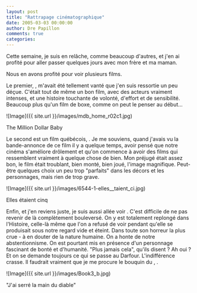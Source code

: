 ```yaml
---
layout: post
title: "Rattrapage cinématographique"
date: 2005-03-03 00:00:00
author: Dre Papillon
comments: true
categories: 
---
```



Cette semaine, je suis en relâche, comme beaucoup d'autres, et j'en ai profité pour aller passer quelques jours avec mon frère et ma maman.

Nous en avons profité pour voir plusieurs films.

Le premier, , m'avait été tellement vanté que j'en suis ressortie un peu déçue.  C'était tout de même un bon film, avec des acteurs vraiment intenses, et une histoire touchante de volonté, d'effort et de sensibilité.  Beaucoup plus qu'un film de boxe, comme on peut le penser au début...

![Image]({{ site.url }}/images/mdb_home_r02c1.jpg)
<div class="photoattrib">The Million Dollar Baby</div>



Le second est un film québécois, .  Je me souviens, quand j'avais vu la bande-annonce de ce film il y a quelque temps, avoir pensé que notre cinéma s'améliore drôlement et qu'on commence à avoir des films qui ressemblent vraiment à quelque chose de bien.  Mon préjugé était assez bon, le film était troublant, bien monté, bien joué, l'image magnifique.  Peut-être quelques choix un peu trop "parfaits" dans les décors et les personnages, mais rien de trop grave.

![Image]({{ site.url }}/images/6544-1-elles__taient_ci.jpg)
<div class="photoattrib">Elles étaient cinq</div>



Enfin, et j'en reviens juste, je suis aussi allée voir .  C'est difficile de ne pas revenir de là complètement bouleversé.  On y est totalement replongé dans l'Histoire, celle-là même que l'on a refusé de voir pendant qu'elle se produisait sous notre regard vide et éteint.  Dans toute son horreur la plus crue - à en douter de la nature humaine.  On a honte de notre abstentionnisme.  On est pourtant mis en présence d'un personnage fascinant de bonté et d'humanité.  "Plus jamais cela", qu'ils disent ?  Ah oui ?  Et on se demande toujours ce qui se passe au Darfour.  L'indifférence crasse.  Il faudrait vraiment que je me procure le bouquin du , .

![Image]({{ site.url }}/images/Book3_b.jpg)
<div class="photoattrib">"J'ai serré la main du diable"</div>

